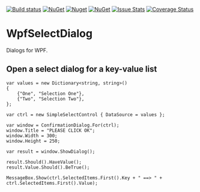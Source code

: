 [![Build status](https://ci.appveyor.com/api/projects/status/o3gkdu3e4tfbaivw?svg=true)](https://ci.appveyor.com/project/awesome-inc-build/wpfselectdialog)
[![NuGet](https://img.shields.io/nuget/v/WpfSelectDialog.svg?style=flat-square)](https://www.nuget.org/packages/WpfSelectDialog/) 
[![Nuget](https://img.shields.io/nuget/vpre/WpfSelectDialog.svg)](https://www.nuget.org/packages/WpfSelectDialog/)
[![NuGet](https://img.shields.io/nuget/dt/WpfSelectDialog.svg?style=flat-square)](https://www.nuget.org/packages/WpfSelectDialog/) 
[![Issue Stats](http://issuestats.com/github/awesome-inc/wpfselectdialog/badge/pr)](http://issuestats.com/github/awesome-inc/wpfselectdialog)
[![Coverage Status](https://coveralls.io/repos/awesome-inc/WpfSelectDialog/badge.svg?branch=develop&service=github)](https://coveralls.io/github/awesome-inc/WpfSelectDialog?branch=develop)

# WpfSelectDialog
Dialogs for WPF.

## Open a select dialog for a key-value list

	var values = new Dictionary<string, string>()
	{
		{"One", "Selection One"},
		{"Two", "Selection Two"},
	};

	var ctrl = new SimpleSelectControl { DataSource = values };

	var window = ConfirmationDialog.For(ctrl);
	window.Title = "PLEASE CLICK OK";
	window.Width = 300;
	window.Height = 250;

	var result = window.ShowDialog();

	result.Should().HaveValue();
	result.Value.Should().BeTrue();

	MessageBox.Show(ctrl.SelectedItems.First().Key + " ==> " + ctrl.SelectedItems.First().Value);
